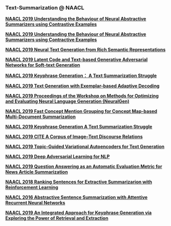 ### Text-Summarization @ NAACL



**[NAACL 2019 Understanding the Behaviour of Neural Abstractive Summarizers using Contrastive Examples](https://www.aclweb.org/anthology/papers/N/N19/N19-1396/)**



**[NAACL 2019 Understanding the Behaviour of Neural Abstractive Summarizers using Contractive Examples](https://www.aclweb.org/anthology/N19-1396)**



**[NAACL 2019 Neural Text Generation from Rich Semantic Representations](https://www.aclweb.org/anthology/N19-1235)**



**[NAACL 2019 Latent Code and Text-based Generative Adversarial Networks for Soft-text Generation](https://www.aclweb.org/anthology/N19-1234)**



**[NAACL 2019 Keyphrase Generation： A Text Summarization Struggle](https://www.aclweb.org/anthology/N19-1070)**



**[NAACL 2019 Text Generation with Exemplar-based Adaptive Decoding](https://www.aclweb.org/anthology/N19-1263)**



**[NAACL 2019 Proceedings of the Workshop on Methods for Optimizing and Evaluating Neural Language Generation (NeuralGen)](https://www.aclweb.org/anthology/W19-2300)**



**[NAACL 2019 Fast Concept Mention Grouping for Concept Map-based Multi-Document Summarization](https://www.aclweb.org/anthology/N19-1074)**



**[NAACL 2019 Keyphrase Generation  A Text Summarization Struggle](https://www.aclweb.org/anthology/N19-1070)**



**[NAACL 2019 CITE A Corpus of Image–Text Discourse Relations](https://www.aclweb.org/anthology/N19-1056)**



**[NAACL 2019 Topic-Guided Variational Autoencoders for Text Generation](https://www.aclweb.org/anthology/papers/N/N19/N19-1015/)**



**[NAACL 2019 Deep Adversarial Learning for NLP](https://www.aclweb.org/anthology/N19-5001)**



**[NAACL 2019 Question Answering as an Automatic Evaluation Metric for News Article Summarization](https://www.aclweb.org/anthology/N19-1395)**



**[NAACL 2018 Ranking Sentences for Extractive Summarizarion with Reinforcement Learning](https://www.aclweb.org/anthology/N18-1158)**



**[NAACL 2016 Abstractive Sentence Summarization with Attentive Recurrent Neural Networks](https://www.aclweb.org/anthology/N16-1012)**


**[NAACL 2019 An Integrated Approach for Keyphrase Generation via Exploring the Power of Retrieval and Extraction](https://arxiv.org/pdf/1904.03454.pdf)**

